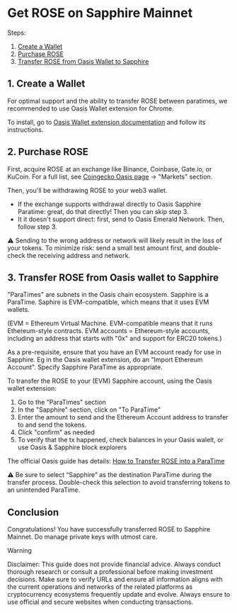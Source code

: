 # Get ROSE on Sapphire Mainnet

Steps:

1. [Create a Wallet](#1-create-a-wallet)
2. [Purchase ROSE](#2-purchase-rose)
3. [Transfer ROSE from Oasis Wallet to Sapphire](#3-transfer-rose-from-oasis-wallet-to-sapphire)

## 1. Create a Wallet

For optimal support and the ability to transfer ROSE between paratimes, we recommended to use Oasis Wallet extension for Chrome.

To install, go to [Oasis Wallet extension documentation](https://docs.oasis.io/general/manage-tokens/oasis-wallets/browser-extension/#install-the-oasis-wallet-via-chrome-web-store) and follow its instructions.

## 2. Purchase ROSE

First, acquire ROSE at an exchange like Binance, Coinbase, Gate.io, or KuCoin. For a full list, see [Coingecko Oasis page](https://www.coingecko.com/en/coins/oasis-network) -> "Markets" section.

Then, you'll be withdrawing ROSE to your web3 wallet.
- If the exchange supports withdrawal directly to Oasis Sapphire Paratime: great, do that directly! Then you can skip step 3. 
- It it doesn't support direct: first, send to Oasis Emerald Network. Then, follow step 3.

⚠️ Sending to the wrong address or network will likely result in the loss of your tokens. To minimize risk: send a small test amount first, and double-check the receiving address and network.

## 3. Transfer ROSE from Oasis wallet to Sapphire

"ParaTimes" are subnets in the Oasis chain ecosystem. Sapphire is a ParaTime. Saphire is EVM-compatible, which means that it uses EVM wallets. 

(EVM = Ethereum Virtual Machine. EVM-compatible means that it runs Ethereum-style contracts. EVM accounts = Ethereum-style accounts, including an address that starts with "0x" and support for ERC20 tokens.)

As a pre-requisite, ensure that you have an EVM account ready for use in Sapphire. Eg in the Oasis wallet extension, do an "Import Ethereum Account". Specify Sapphire ParaTime as appropriate. 

To transfer the ROSE to your (EVM) Sapphire account, using the Oasis wallet extension:
1. Go to the "ParaTimes" section
2. In the "Sapphire" section, click on "To ParaTime"
3. Enter the amount to send and the Ethereum Account address to transfer to and send the tokens.
4. Click "confirm" as needed
5. To verify that the tx happened, check balances in your Oasis walelt, or use Oasis & Sapphire block explorers

The official Oasis guide has details: [How to Transfer ROSE into a ParaTime](https://docs.oasis.io/general/manage-tokens/how-to-transfer-rose-into-paratime)

⚠️ Be sure to select “Sapphire” as the destination ParaTime during the transfer process. Double-check this selection to avoid transferring tokens to an unintended ParaTime. 

## Conclusion

Congratulations! You have successfully transferred ROSE to Sapphire Mainnet. Do manage private keys with utmost care.


> [!WARNING]
> Disclaimer: This guide does not provide financial advice. Always conduct thorough research or consult a professional before making investment decisions. Make sure to verify URLs and ensure all information aligns with the current operations and networks of the related platforms as cryptocurrency ecosystems frequently update and evolve. Always ensure to use official and secure websites when conducting transactions.
